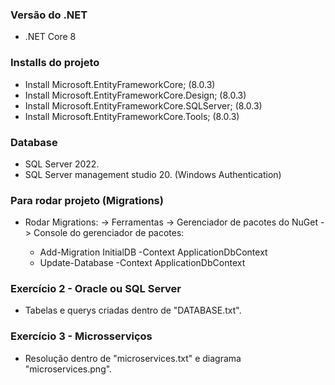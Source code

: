 ### Versão do .NET

- .NET Core 8

### Installs do projeto

- Install Microsoft.EntityFrameworkCore; (8.0.3)
- Install Microsoft.EntityFrameworkCore.Design; (8.0.3)
- Install Microsoft.EntityFrameworkCore.SQLServer; (8.0.3)
- Install Microsoft.EntityFrameworkCore.Tools; (8.0.3)

### Database

- SQL Server 2022.
- SQL Server management studio 20. (Windows Authentication)

### Para rodar projeto (Migrations)

- Rodar Migrations: 
-> Ferramentas -> Gerenciador de pacotes do NuGet -> Console do gerenciador de pacotes:
 
    - Add-Migration InitialDB -Context ApplicationDbContext
    - Update-Database -Context ApplicationDbContext


### Exercício 2 - Oracle ou SQL Server

- Tabelas e querys criadas dentro de "DATABASE.txt".

### Exercício 3  - Microsserviços

- Resolução dentro de "microservices.txt" e diagrama "microservices.png".